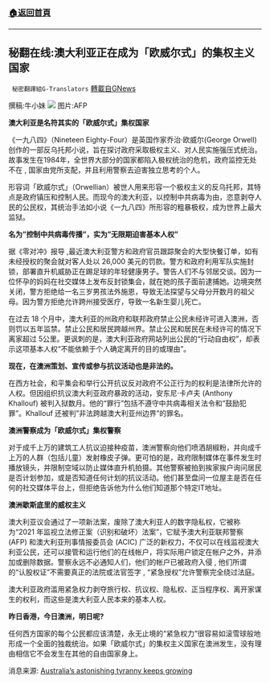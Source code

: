 ###  [:house:返回首頁](https://github.com/ourhimalayas/txt)
---


## 秘翻在线:澳大利亚正在成为「欧威尔式」的集权主义国家
` 秘密翻譯組G-Translators` [轉載自GNews](https://gnews.org/zh-hans/1562983/)

撰稿:牛小妹
![](https://assets.gnews.org/wp-content/uploads/2021/09/p-16.jpg)
图片:AFP

**澳大利亚是名符其实的「欧威尔式」集权国家**

《一九八四》（Nineteen Eighty-Four）是英国作家乔治·欧威尔(George  Orwell)创作的一部反乌托邦小说，旨在探讨政府采取极权主义、对人民实施强压式统治。故事发生在1984年，全世界大部分的国家都陷入极权统治的危机，政府监控无处不在 , 国家由党所支配，并且利用警察去迫害独立思考的个人。

形容词「欧威尔式」（Orwellian）被世人用来形容一个极权主义的反乌托邦，其特点是政府镇压和控制人民。而现今的澳大利亚，以控制中共病毒为由，恣意剥夺人民的公民权，其统治手法如小说《一九八四》所形容的粗暴极权，成为世界上最大监狱。

**名为”控制中共病毒传播”，实为”无限期迫害基本人权”**

据《零对冲》报导 ,最近澳大利亚警方和政府官员跟踪聚会的大型快餐订单，如有未经授权的聚会就对客人处以 26,000 美元的罚款。警方和政府利用军队实施封锁，部署直升机威胁正在踢足球的年轻健康男子。警告人们不与邻居交谈。因为一位怀孕的妈妈在社交媒体上发布反封锁集会，就在她的孩子面前逮捕她。边境突然关闭，警方拒绝给一名三岁男孩法外施恩，导致无法探望与父母分开数月的祖父母。因为警方拒绝允许跨州接受医疗，导致一名新生婴儿死亡。

在过去 18 个月中，澳大利亚的州政府和联邦政府禁止公民未经许可进入澳洲，否则罚以五年监禁。禁止公民和居民跨越州界。禁止公民和居民在未经许可的情况下离家超过 5公里。更讽刺的是，澳大利亚政府网站列出公民的“行动自由权”，却表示这项基本人权“不能依赖于个人确定离开的目的或理由”。

**现在，在澳洲策划、宣传或参与抗议活动也是非法的。**

在西方社会，和平集会和举行公开抗议反对政府不公正行为的权利是法律所允许的人权。但因组织抗议澳大利亚政府暴政的活动，安东尼·卡卢夫 (Anthony Khallouf) 被判入狱数月。他的“罪行”包括不遵守中共病毒相关法令和“鼓励犯罪”。Khallouf 还被判”非法跨越澳大利亚州边界”的罪名。

**澳洲警察成为「欧威尔式」集权警察**

对于成千上万的建筑工人抗议迫接种疫苗，澳洲警察向他们喷洒胡椒粉，并向成千上万的人群（包括儿童）发射橡皮子弹。更可怕的是，政府限制媒体在事件发生时播放镜头，并限制空域以防止媒体直升机拍摄。其他警察被拍到挨家挨户询问居民是否计划参加，或是否知道任何计划的抗议活动。他们甚至盘问一位屋主是否在任何的社交媒体平台上，但拒绝告诉他为什么他们知道那个特定IT地址。

**澳洲歇斯底里的威权主义**

澳大利亚议会通过了一项新法案，废除了澳大利亚人的数字隐私权，它被称为“2021 年监视立法修正案（识别和破坏）法案”，它赋予澳大利亚联邦警察 (AFP) 和澳大利亚刑事情报委员会 (ACIC) 广泛的新权力，不仅可以在线监视澳大利亚公民，还可以接管和运行他们的在线帐户，将实际用户锁定在帐户之外，并添加或删除数据。警察永远不必通知人们，他们的帐户已被政府入侵 , 他们所谓的“认股权证”不需要真正的法院或法官签字 , “紧急授权”允许警察完全绕过法庭。

澳大利亚政府滥用紧急权力剥夺旅行权、抗议权、隐私权、正当程序权、离开家谋生的权利，而这些是澳大利亚人民本来的基本人权。

**昨日香港，今日澳洲，明日呢?**

任何西方国家的每个公民都应该清楚，永无止境的“紧急权力”很容易如滚雪球般地形成一个全面的独裁统治。如果「欧威尔式」的集权主义国家在澳洲发生，没有理由相信它不会发生在其他的自由国家身上。

消息来源: [Australia’s astonishing tyranny keeps growing](http://Australia’s%20astonishing%20tyranny%20keeps%20growing)
